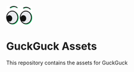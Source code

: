 <img src="https://raw.githubusercontent.com/GuckGuckHQ/Assets/refs/heads/main/png/logo-icon-transparent.png" alt="GuckGuck Logo" height="50px">

# GuckGuck Assets

This repository contains the assets for GuckGuck

